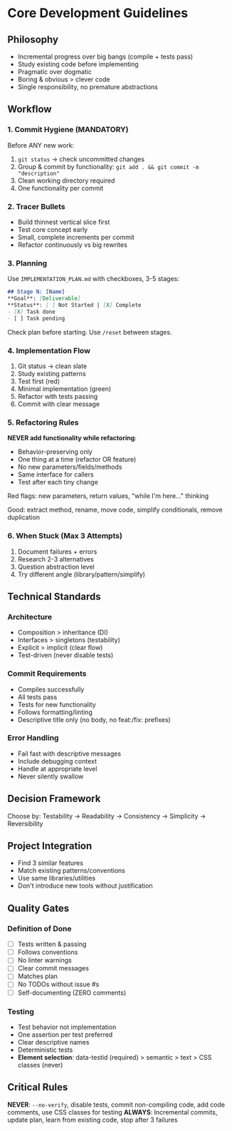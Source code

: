 # Core Development Guidelines

## Philosophy
- Incremental progress over big bangs (compile + tests pass)
- Study existing code before implementing
- Pragmatic over dogmatic
- Boring & obvious > clever code
- Single responsibility, no premature abstractions

## Workflow

### 1. Commit Hygiene (MANDATORY)
Before ANY new work:
1. `git status` → check uncommitted changes
2. Group & commit by functionality: `git add . && git commit -m "description"`
3. Clean working directory required
4. One functionality per commit

### 2. Tracer Bullets
- Build thinnest vertical slice first
- Test core concept early
- Small, complete increments per commit
- Refactor continuously vs big rewrites

### 3. Planning
Use `IMPLEMENTATION_PLAN.md` with checkboxes, 3-5 stages:
```markdown
## Stage N: [Name]
**Goal**: [Deliverable]
**Status**: [ ] Not Started | [X] Complete
- [X] Task done
- [ ] Task pending
```
Check plan before starting. Use `/reset` between stages.

### 4. Implementation Flow
1. Git status → clean slate
2. Study existing patterns
3. Test first (red)
4. Minimal implementation (green)
5. Refactor with tests passing
6. Commit with clear message

### 5. Refactoring Rules
**NEVER add functionality while refactoring**:
- Behavior-preserving only
- One thing at a time (refactor OR feature)
- No new parameters/fields/methods
- Same interface for callers
- Test after each tiny change

Red flags: new parameters, return values, "while I'm here..." thinking

Good: extract method, rename, move code, simplify conditionals, remove duplication

### 6. When Stuck (Max 3 Attempts)
1. Document failures + errors
2. Research 2-3 alternatives
3. Question abstraction level
4. Try different angle (library/pattern/simplify)

## Technical Standards

### Architecture
- Composition > inheritance (DI)
- Interfaces > singletons (testability)
- Explicit > implicit (clear flow)
- Test-driven (never disable tests)

### Commit Requirements
- Compiles successfully
- All tests pass
- Tests for new functionality
- Follows formatting/linting
- Descriptive title only (no body, no feat:/fix: prefixes)

### Error Handling
- Fail fast with descriptive messages
- Include debugging context
- Handle at appropriate level
- Never silently swallow

## Decision Framework
Choose by: Testability → Readability → Consistency → Simplicity → Reversibility

## Project Integration
- Find 3 similar features
- Match existing patterns/conventions
- Use same libraries/utilities
- Don't introduce new tools without justification

## Quality Gates

### Definition of Done
- [ ] Tests written & passing
- [ ] Follows conventions
- [ ] No linter warnings
- [ ] Clear commit messages
- [ ] Matches plan
- [ ] No TODOs without issue #s
- [ ] Self-documenting (ZERO comments)

### Testing
- Test behavior not implementation
- One assertion per test preferred
- Clear descriptive names
- Deterministic tests
- **Element selection**: data-testid (required) > semantic > text > CSS classes (never)

## Critical Rules
**NEVER**: `--no-verify`, disable tests, commit non-compiling code, add code comments, use CSS classes for testing
**ALWAYS**: Incremental commits, update plan, learn from existing code, stop after 3 failures